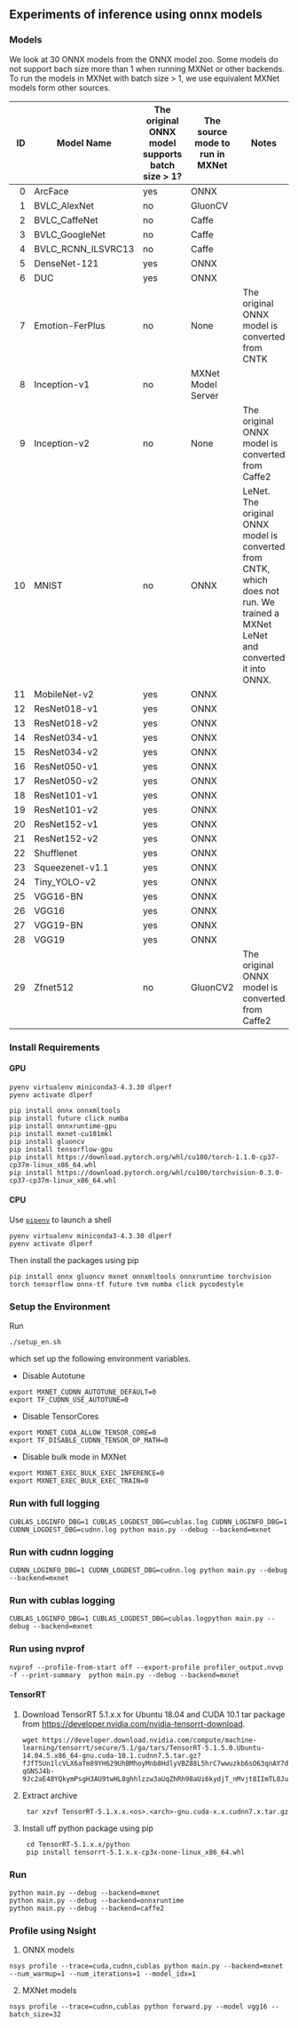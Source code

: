 ## Experiments of inference using onnx models

### Models

We look at 30 ONNX models from the ONNX model zoo. Some models do not support bach size more than 1 when running MXNet or other backends.
To run the models in MXNet with batch size > 1, we use equivalent MXNet models form other sources.

|   ID | Model Name         | The original ONNX model supports batch size > 1? | The source mode to run in MXNet | Notes                                                                                                                           |
| ---: | ------------------ | ------------------------------------------------ | ------------------------------- | ------------------------------------------------------------------------------------------------------------------------------- |
|    0 | ArcFace            | yes                                              | ONNX                            |                                                                                                                                 |
|    1 | BVLC_AlexNet       | no                                               | GluonCV                         |                                                                                                                                 |
|    2 | BVLC_CaffeNet      | no                                               | Caffe                           |                                                                                                                                 |
|    3 | BVLC_GoogleNet     | no                                               | Caffe                           |                                                                                                                                 |
|    4 | BVLC_RCNN_ILSVRC13 | no                                               | Caffe                           |                                                                                                                                 |
|    5 | DenseNet-121       | yes                                              | ONNX                            |                                                                                                                                 |
|    6 | DUC                | yes                                              | ONNX                            |                                                                                                                                 |
|    7 | Emotion-FerPlus    | no                                               | None                            | The original ONNX model is converted from CNTK                                                                                  |
|    8 | Inception-v1       | no                                               | MXNet Model Server              |                                                                                                                                 |
|    9 | Inception-v2       | no                                               | None                            | The original ONNX model is converted from Caffe2                                                                                |
|   10 | MNIST              | no                                               | ONNX                            | LeNet. The original ONNX model is converted from CNTK, which does not run. We trained a MXNet LeNet and converted it into ONNX. |
|   11 | MobileNet-v2       | yes                                              | ONNX                            |                                                                                                                                 |
|   12 | ResNet018-v1       | yes                                              | ONNX                            |                                                                                                                                 |
|   13 | ResNet018-v2       | yes                                              | ONNX                            |                                                                                                                                 |
|   14 | ResNet034-v1       | yes                                              | ONNX                            |                                                                                                                                 |
|   15 | ResNet034-v2       | yes                                              | ONNX                            |                                                                                                                                 |
|   16 | ResNet050-v1       | yes                                              | ONNX                            |                                                                                                                                 |
|   17 | ResNet050-v2       | yes                                              | ONNX                            |                                                                                                                                 |
|   18 | ResNet101-v1       | yes                                              | ONNX                            |                                                                                                                                 |
|   19 | ResNet101-v2       | yes                                              | ONNX                            |                                                                                                                                 |
|   20 | ResNet152-v1       | yes                                              | ONNX                            |                                                                                                                                 |
|   21 | ResNet152-v2       | yes                                              | ONNX                            |                                                                                                                                 |
|   22 | Shufflenet         | yes                                              | ONNX                            |                                                                                                                                 |
|   23 | Squeezenet-v1.1    | yes                                              | ONNX                            |                                                                                                                                 |
|   24 | Tiny_YOLO-v2       | yes                                              | ONNX                            |                                                                                                                                 |
|   25 | VGG16-BN           | yes                                              | ONNX                            |                                                                                                                                 |
|   26 | VGG16              | yes                                              | ONNX                            |                                                                                                                                 |
|   27 | VGG19-BN           | yes                                              | ONNX                            |                                                                                                                                 |
|   28 | VGG19              | yes                                              | ONNX                            |                                                                                                                                 |
|   29 | Zfnet512           | no                                               | GluonCV2                        | The original ONNX model is converted from Caffe2                                                                                |

### Install Requirements

#### GPU

```
pyenv virtualenv miniconda3-4.3.30 dlperf
pyenv activate dlperf

pip install onnx onnxmltools
pip install future click numba
pip install onnxruntime-gpu
pip install mxnet-cu101mkl
pip install gluoncv
pip install tensorflow-gpu
pip install https://download.pytorch.org/whl/cu100/torch-1.1.0-cp37-cp37m-linux_x86_64.whl
pip install https://download.pytorch.org/whl/cu100/torchvision-0.3.0-cp37-cp37m-linux_x86_64.whl
```

#### CPU

Use [`pipenv`](https://github.com/pypa/pipenv) to launch a shell

```
pyenv virtualenv miniconda3-4.3.30 dlperf
pyenv activate dlperf
```

Then install the packages using pip

```
pip install onnx gluoncv mxnet onnxmltools onnxruntime torchvision torch tensorflow onnx-tf future tvm numba click pycodestyle
```

### Setup the Environment

Run

```
./setup_en.sh
```

which set up the following environment variables.

- Disable Autotune

```
export MXNET_CUDNN_AUTOTUNE_DEFAULT=0
export TF_CUDNN_USE_AUTOTUNE=0
```

- Disable TensorCores

```
export MXNET_CUDA_ALLOW_TENSOR_CORE=0
export TF_DISABLE_CUDNN_TENSOR_OP_MATH=0
```

- Disable bulk mode in MXNet

```
export MXNET_EXEC_BULK_EXEC_INFERENCE=0
export MXNET_EXEC_BULK_EXEC_TRAIN=0
```

### Run with full logging

```
CUBLAS_LOGINFO_DBG=1 CUBLAS_LOGDEST_DBG=cublas.log CUDNN_LOGINFO_DBG=1 CUDNN_LOGDEST_DBG=cudnn.log python main.py --debug --backend=mxnet
```

### Run with cudnn logging

```
CUDNN_LOGINFO_DBG=1 CUDNN_LOGDEST_DBG=cudnn.log python main.py --debug --backend=mxnet
```

### Run with cublas logging

```
CUBLAS_LOGINFO_DBG=1 CUBLAS_LOGDEST_DBG=cublas.logpython main.py --debug --backend=mxnet
```

### Run using nvprof

```
nvprof --profile-from-start off --export-profile profiler_output.nvvp -f --print-summary  python main.py --debug --backend=mxnet
```

#### TensorRT

1.  Download TensorRT 5.1.x.x for Ubuntu 18.04 and CUDA 10.1 tar package from https://developer.nvidia.com/nvidia-tensorrt-download.

        wget https://developer.download.nvidia.com/compute/machine-learning/tensorrt/secure/5.1/ga/tars/TensorRT-5.1.5.0.Ubuntu-14.04.5.x86_64-gnu.cuda-10.1.cudnn7.5.tar.gz?fJfT5Un1lcVLX6aTm89YH629UhBMhoyMnb8HdlyVBZ88L5hrC7wwuzkb6sO63qnAY7daItOQus4c3W26kXBA_lx85AUPzImocwEUruEBu03qDyHSUoVqCHBY5C46WL9tOfug-qGNSJ4b-9Jc2aE48YQkymPsgH3AU9twHL8ghhlzzw3aUqZhRh98aUi6kydjT_nMvjt8IImTL8Juhk3mmb_SHMW8mW8xlrs7RhfVKdTw70MRhMtRrQ

2.  Extract archive

         tar xzvf TensorRT-5.1.x.x.<os>.<arch>-gnu.cuda-x.x.cudnn7.x.tar.gz

3.  Install uff python package using pip

         cd TensorRT-5.1.x.x/python
         pip install tensorrt-5.1.x.x-cp3x-none-linux_x86_64.whl

### Run

```
python main.py --debug --backend=mxnet
python main.py --debug --backend=onnxruntime
python main.py --debug --backend=caffe2
```


### Profile using Nsight

1. ONNX models
   
```
nsys profile --trace=cuda,cudnn,cublas python main.py --backend=mxnet --num_warmup=1 --num_iterations=1 --model_idx=1
```

2. MXNet models
```
nsys profile --trace=cudnn,cublas python forward.py --model vgg16 --batch_size=32
```
